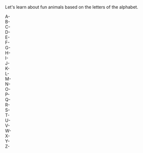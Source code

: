 Let's learn about fun animals based on the letters of the alphabet.

A-  
B-  
C-  
D-  
E-  
F-  
G-  
H-  
I-  
J-  
K-  
L-  
M-  
N-  
O-  
P-  
Q-  
R-  
S-  
T-  
U-  
V-  
W-  
X-  
Y-  
Z-  

